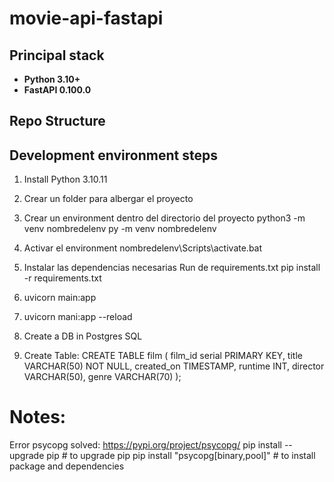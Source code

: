 # movie-api-fastapi

## Principal stack
- **Python 3.10+**
- **FastAPI 0.100.0**

## Repo Structure

## Development environment steps
1. Install Python 3.10.11
2. Crear un folder para albergar el proyecto
3. Crear un environment dentro del directorio del proyecto
    python3 -m venv nombredelenv
    py -m venv nombredelenv
4. Activar el environment
    nombredelenv\Scripts\activate.bat
5. Instalar las dependencias necesarias
    Run de requirements.txt
    pip install -r requirements.txt
2. uvicorn main:app
3. uvicorn mani:app --reload

4. Create a DB in Postgres SQL
5. Create Table:
    CREATE TABLE film (
        film_id serial PRIMARY KEY,
        title VARCHAR(50) NOT NULL,
        created_on TIMESTAMP,
        runtime INT,
        director VARCHAR(50),
        genre VARCHAR(70)
    );

# Notes:
Error psycopg solved:
    https://pypi.org/project/psycopg/
    pip install --upgrade pip           # to upgrade pip
    pip install "psycopg[binary,pool]"  # to install package and dependencies